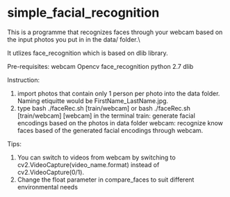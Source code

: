 # simple_facial_recognition

This is a programme that recognizes faces through your webcam based on the input photos you put in in the data/ folder.\

It utlizes face_recognition which is based on dlib library.

Pre-requisites:
webcam
Opencv
face_recognition
python 2.7
dlib

Instruction:
1) import photos that contain only 1 person per photo into the data folder. Naming etiquitte would be FirstName_LastName.jpg.
2) type bash ./faceRec.sh [train/webcam] or bash ./faceRec.sh [train/webcam] [webcam] in the terminal
        train: generate facial encodings based on the photos in data folder
        webcam: recognize know faces based of the generated facial encodings through webcam.
        
Tips:
1) You can switch to videos from webcam by switching to cv2.VideoCapture(video_name.format) instead of cv2.VideoCapture(0/1).
2) Change the float parameter in compare_faces to suit different environmental needs

